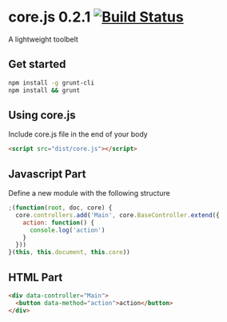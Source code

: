 core.js 0.2.1 [![Build Status](https://travis-ci.org/ghoullier/core.js.png?branch=master)](https://travis-ci.org/ghoullier/core.js)
==================================================

A lightweight toolbelt

Get started
--------------------------------------
```sh
npm install -g grunt-cli
npm install && grunt
```

Using core.js
--------------------------------------

Include core.js file in the end of your body
```html
<script src="dist/core.js"></script>
```

Javascript Part
--------------------------------------

Define a new module with the following structure
```javascript
;(function(root, doc, core) {
  core.controllers.add('Main', core.BaseController.extend({
    action: function() {
      console.log('action')
    }
  }))
}(this, this.document, this.core))
```

HTML Part
--------------------------------------
```html
<div data-controller="Main">
  <button data-method="action">action</button>
</div>
```
